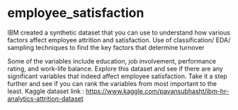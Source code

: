 # employee_satisfaction
IBM created a synthetic dataset that you can use to understand how various factors affect employee attrition and satisfaction. 
Use of classification/ EDA/ sampling techniques to find the key factors that determine turnover

Some of the variables include education, job involvement, performance rating, and work-life balance.
Explore this dataset and see if there are any significant variables that indeed affect employee satisfaction. 
Take it a step further and see if you can rank the variables from most important to the least.
Kaggle dataset link : https://www.kaggle.com/pavansubhasht/ibm-hr-analytics-attrition-dataset
